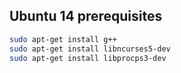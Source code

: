 Ubuntu 14 prerequisites
-----------------------
```sh
sudo apt-get install g++
sudo apt-get install libncurses5-dev
sudo apt-get install libprocps3-dev
```
